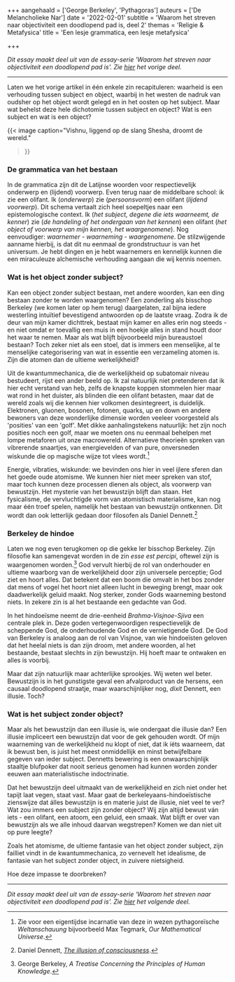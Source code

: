 +++
aangehaald = ['George Berkeley', 'Pythagoras']
auteurs = ['De Melancholieke Nar']
date = '2022-02-01'
subtitle = 'Waarom het streven naar objectiviteit een doodlopend pad is, deel 2'
themas = 'Religie & Metafysica'
title = 'Een lesje grammatica, een lesje metafysica'

+++


_Dit essay maakt deel uit van de essay-serie 'Waarom het streven naar objectiviteit een doodlopend pad is'. Zie [hier](https://reactionair.nl/artikelen/overdenkingen-over-de-parabel-van-de-blinden-en-de-olifant/) het vorige deel._

---

Laten we het vorige artikel in één enkele zin recapituleren: waarheid is een verhouding tussen subject en object, waarbij in het westen de nadruk van oudsher op het object wordt gelegd en in het oosten op het subject. Maar wat behelst deze hele dichotomie tussen subject en object? Wat is een subject en wat is een object? 

{{< image
	caption="Vishnu, liggend op de slang Shesha, droomt de wereld."
>}}


### De grammatica van het bestaan

In de grammatica zijn dit de Latijnse woorden voor respectievelijk onderwerp en (lijdend) voorwerp. Even terug naar de middelbare school: ik zie een olifant. Ik (_onderwerp_) zie (_persoonsvorm_) een olifant (_lijdend voorwerp_). Dit schema vertaalt zich heel soepeltjes naar een epistemologische context. Ik (_het subject, degene die iets waarneemt, de kenner_) zie (_de handeling of het ondergaan van het kennen_) een olifant (_het object of voorwerp van mijn kennen, het waargenomene_). Nog eenvoudiger: _waarnemer - waarneming - waargenomene_. De stilzwijgende aanname hierbij, is dat dit nu eenmaal de grondstructuur is van het universum. Je hebt dingen en je hebt waarnemers en kennelijk kunnen die een miraculeuze alchemische verhouding aangaan die wij kennis noemen.


### Wat is het object zonder subject?

Kan een object zonder subject bestaan, met andere woorden, kan een ding bestaan zonder te worden waargenomen? Een zonderling als bisschop Berkeley (we komen later op hem terug) daargelaten, zal bijna iedere westerling intuïtief bevestigend antwoorden op de laatste vraag. Zodra ik de deur van mijn kamer dichttrek, bestaat mijn kamer en alles erin nog steeds - en niet omdat er toevallig een muis in een hoekje alles in stand houdt door het waar te nemen. Maar als wat blijft bijvoorbeeld mijn bureaustoel bestaan? Toch zeker niet als een stoel, dat is immers een menselijke, al te menselijke categorisering van wat in essentie een verzameling atomen is. Zijn die atomen dan de ultieme werkelijkheid? 

Uit de kwantummechanica, die de werkelijkheid op subatomair niveau bestudeert, rijst een ander beeld op. Ik zal natuurlijk niet pretenderen dat ik hier echt verstand van heb, zelfs de knapste koppen stommelen hier maar wat rond in het duister, als blinden die een olifant betasten, maar dat de wereld zoals wij die kennen hier volkomen desintegreert, is duidelijk. Elektronen, gluonen, bosonen, fotonen, quarks, up en down en andere bewoners van deze wonderlijke dimensie worden veeleer voorgesteld als 'posities' van een 'golf'. Met dikke aanhalingstekens natuurlijk: het zijn noch posities noch een golf, maar we moeten ons nu eenmaal behelpen met lompe metaforen uit onze macrowereld. Alternatieve theorieën spreken van vibrerende snaartjes, van energievelden of van pure, onversneden wiskunde die op magische wijze tot vlees wordt.[^1]

Energie, vibraties, wiskunde: we bevinden ons hier in veel ijlere sferen dan het goede oude atomisme. We kunnen hier niet meer spreken van stof, maar toch kunnen deze processen dienen als object, als voorwerp van bewustzijn. Het mysterie van het bewustzijn blijft dan staan. Het fysicalisme, de vervluchtigde vorm van atomistisch materialisme, kan nog maar één troef spelen, namelijk het bestaan van bewustzijn ontkennen. Dit wordt dan ook letterlijk gedaan door filosofen als Daniel Dennett.[^2]


### Berkeley de hindoe

Laten we nog even terugkomen op die gekke Ier bisschop Berkeley. Zijn filosofie kan samengevat worden in de zin _esse est percipi_, oftewel zijn is waargenomen worden.[^3] God vervult hierbij de rol van onderhouder en ultieme waarborg van de werkelijkheid door zijn universele perceptie; God ziet en hoort alles. Dat betekent dat een boom die omvalt in het bos zonder dat mens of vogel het hoort niet alleen lucht in beweging brengt, maar ook daadwerkelijk geluid maakt. Nog sterker, zonder Gods waarneming bestond niets. In zekere zin is al het bestaande een gedachte van God.

In het hindoeïsme neemt de drie-eenheid _Brahma-Visjnoe-Sjiva_ een centrale plek in. Deze goden vertegenwoordigen respectievelijk de scheppende God, de onderhoudende God en de vernietigende God. De God van Berkeley is analoog aan de rol van Visjnoe, van wie hindoeïsten geloven dat het heelal niets is dan zijn droom, met andere woorden, al het bestaande, bestaat slechts in zijn bewustzijn. Hij hoeft maar te ontwaken en alles is voorbij. 

Maar dat zijn natuurlijk maar achterlijke sprookjes. Wij weten wel beter. Bewustzijn is in het gunstigste geval een afvalproduct van de hersens, een causaal doodlopend straatje, maar waarschijnlijker nog, _dixit_ Dennett, een illusie. Toch?


### Wat is het subject zonder object?

Maar als het bewustzijn dan een illusie is, wie ondergaat die illusie dan? Een illusie impliceert een bewustzijn dat voor de gek gehouden wordt. Of mijn waarneming van de werkelijkheid nu klopt of niet, dat ik íéts waarneem, dat ik bewust ben, is juist het meest onmiddellijk en minst betwijfelbare gegeven van ieder subject. Dennetts bewering is een onwaarschijnlijk staaltje blufpoker dat nooit serieus genomen had kunnen worden zonder eeuwen aan materialistische indoctrinatie.

Dat het bewustzijn deel uitmaakt van de werkelijkheid en zich niet onder het tapijt laat vegen, staat vast. Maar gaat de berkeleyaans-hindoeïstische zienswijze dat álles bewustzijn is en materie juist de illusie, niet veel te ver? Wat zou immers een subject zijn zonder object? Wij zijn altijd bewust ván iets - een olifant, een atoom, een geluid, een smaak. Wat blijft er over van bewustzijn als we alle inhoud daarvan wegstrepen? Komen we dan niet uit op pure leegte?

Zoals het atomisme, de ultieme fantasie van het object zonder subject, zijn failliet vindt in de kwantummechanica, zo vernevelt het idealisme, de fantasie van het subject zonder object, in zuivere nietsigheid. 

Hoe deze impasse te doorbreken?


---

_Dit essay maakt deel uit van de essay-serie ‘Waarom het streven naar objectiviteit een doodlopend pad is’. Zie [hier](https://reactionair.nl/artikelen/hoe-god-verstoppertje-speelt-met-zichzelf/) het volgende deel._


[^1]: Zie voor een eigentijdse incarnatie van deze in wezen pythagoreïsche _Weltanschauung_ bijvoorbeeld Max Tegmark, _Our Mathematical Universe_.
[^2]: Daniel Dennett, _[The illusion of consciousness](https://www.ted.com/talks/dan_dennett_the_illusion_of_consciousness)_.
[^3]: George Berkeley, _A Treatise Concerning the Principles of Human Knowledge_.
